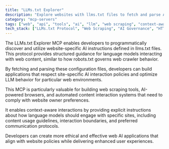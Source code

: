 ```yaml
---
title: "LLMs.txt Explorer"
description: "Explore websites with llms.txt files to fetch and parse AI instructions for context-aware web interactions."
category: "mcp-servers"
tags: ["web", "api", "tools", "ai", "llm", "web scraping", "context-aware interactions", "ethical AI"]
tech_stack: ["LLMs.txt Protocol", "Web Scraping", "AI Governance", "HTTP APIs", "Content Parsing", "Automated Content Interaction"]
---
```


The LLMs.txt Explorer MCP enables developers to programmatically discover and utilize website-specific AI instructions defined in llms.txt files. This protocol provides structured guidance for language models interacting with web content, similar to how robots.txt governs web crawler behavior. 

By fetching and parsing these configuration files, developers can build applications that respect site-specific AI interaction policies and optimize LLM behavior for particular web environments.

This MCP is particularly valuable for building web scraping tools, AI-powered browsers, and automated content interaction systems that need to comply with website owner preferences. 

It enables context-aware interactions by providing explicit instructions about how language models should engage with specific sites, including content usage guidelines, interaction boundaries, and preferred communication protocols. 

Developers can create more ethical and effective web AI applications that align with website policies while delivering enhanced user experiences.